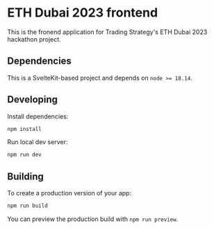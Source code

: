 # ETH Dubai 2023 frontend

This is the fronend application for Trading Strategy's ETH Dubai 2023 hackathon project.

## Dependencies

This is a SvelteKit-based project and depends on `node >= 18.14`.

## Developing

Install dependencies:

```bash
npm install
```

Run local dev server:

```bash
npm run dev
```

## Building

To create a production version of your app:

```bash
npm run build
```

You can preview the production build with `npm run preview`.

